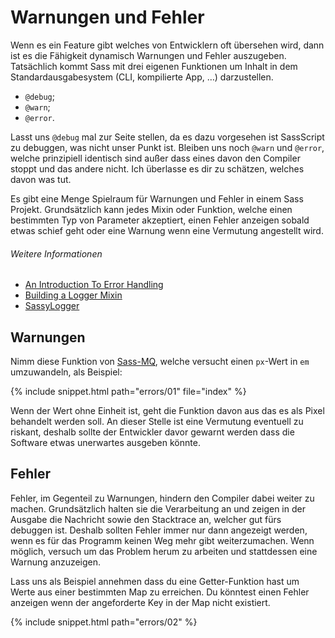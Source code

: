 
# Warnungen und Fehler

Wenn es ein Feature gibt welches von Entwicklern oft übersehen wird, dann ist es die Fähigkeit dynamisch Warnungen und Fehler auszugeben. Tatsächlich kommt Sass mit drei eigenen Funktionen um Inhalt in dem Standardausgabesystem (CLI, kompilierte App, …) darzustellen.

* `@debug`;
* `@warn`;
* `@error`.

Lasst uns `@debug` mal zur Seite stellen, da es dazu vorgesehen ist SassScript zu debuggen, was nicht unser Punkt ist. Bleiben uns noch `@warn` und `@error`, welche prinzipiell identisch sind außer dass eines davon den Compiler stoppt und das andere nicht. Ich überlasse es dir zu schätzen, welches davon was tut.

Es gibt eine Menge Spielraum für Warnungen und Fehler in einem Sass Projekt. Grundsätzlich kann jedes Mixin oder Funktion, welche einen bestimmten Typ von Parameter akzeptiert, einen Fehler anzeigen sobald etwas schief geht oder eine Warnung wenn eine Vermutung angestellt wird.

###### Weitere Informationen

* [An Introduction To Error Handling](http://webdesign.tutsplus.com/tutorials/an-introduction-to-error-handling-in-sass--cms-19996)
* [Building a Logger Mixin](http://webdesign.tutsplus.com/tutorials/building-a-logger-mixin-in-sass--cms-22070)
* [SassyLogger](https://github.com/HugoGiraudel/SassyLogger)

## Warnungen

Nimm diese Funktion von [Sass-MQ](https://github.com/sass-mq/sass-mq), welche versucht einen `px`-Wert in `em` umzuwandeln, als Beispiel:

{% include snippet.html path="errors/01" file="index" %}

Wenn der Wert ohne Einheit ist, geht die Funktion davon aus das es als Pixel behandelt werden soll. An dieser Stelle ist eine Vermutung eventuell zu riskant, deshalb sollte der Entwickler davor gewarnt werden dass die Software etwas unerwartes ausgeben könnte.

## Fehler

Fehler, im Gegenteil zu Warnungen, hindern den Compiler dabei weiter zu machen. Grundsätzlich halten sie die Verarbeitung an und zeigen in der Ausgabe die Nachricht sowie den Stacktrace an, welcher gut fürs debuggen ist. Deshalb sollten Fehler immer nur dann angezeigt werden, wenn es für das Programm keinen Weg mehr gibt weiterzumachen. Wenn möglich, versuch um das Problem herum zu arbeiten und stattdessen eine Warnung anzuzeigen.

Lass uns als Beispiel annehmen dass du eine Getter-Funktion hast um Werte aus einer bestimmten Map zu erreichen. Du könntest einen Fehler anzeigen wenn der angeforderte Key in der Map nicht existiert.

{% include snippet.html path="errors/02" %}
